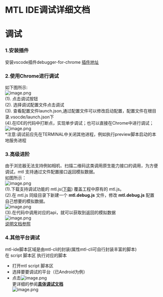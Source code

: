 # MTL IDE调试详细文档

<a name="b7c0bfff"></a>
# 调试

<a name="e2b698c9"></a>
### 1.安装插件

安装vscode插件debugger-for-chrome [插件地址](https://marketplace.visualstudio.com/items?itemName=msjsdiag.debugger-for-chrome)

<a name="1a0782eb"></a>
### 2.使用Chrome进行调试

如下图所示:<br />![image.png](https://cdn.nlark.com/yuque/0/2019/png/271500/1566808161450-bb9f8eb9-7e83-4bc8-8e28-b1ae007cff26.png#align=left&display=inline&height=223&name=image.png&originHeight=491&originWidth=1292&size=96710&status=done&width=587.272714543934#align=left&display=inline&height=491&originHeight=491&originWidth=1292&status=done&width=1292)<br />(1). 点击调试按钮<br />(2). 选择调试配置文件点击调试<br />(3). 查看配置文件launch.json,通过配置文件可以修改启动配置，配置文件在根目录.vsocde/launch.json下<br />(4).在IDE的代码中打断点，实现单步调试；也可以直接在Chrome中进行调试；<br />![image.png](https://cdn.nlark.com/yuque/0/2019/png/271499/1567046942629-667e8572-ffd6-4b4c-8edb-07e98d728364.png#align=left&display=inline&height=163&name=image.png&originHeight=326&originWidth=822&size=55567&status=done&width=411)<br />*注意:调试前应先在TERMINAL中关闭其他进程，例如执行preview脚本启动的本地服务进程

<a name="f086565c"></a>
### 3.高级进阶
由于浏览器无法支持例如相机、扫描二维码这类调用原生能力接口的调用，为方便调试，mtl 支持通过文件配置接口返回模拟数据。<br />如图所示：<br />![image.png](https://cdn.nlark.com/yuque/0/2019/png/271500/1566808219005-f9da7f0f-22a0-497a-9440-c8c2d2df3f25.png#align=left&display=inline&height=346&name=image.png&originHeight=762&originWidth=1281&size=158634&status=done&width=582.272714652306#align=left&display=inline&height=762&originHeight=762&originWidth=1281&status=done&width=1281)<br />(1).下载支持调试功能的 mtl.js([下载](http://mobile.yyuap.com/mtl/download/mtljs/mtl.debug.zip)) 覆盖工程中原有的 mtl.js。<br />(2).在 mtl.js 同级目录下新建一个 **mtl.debug.js** 文件，修改 **mtl.debug.js** 配置自己想要的模拟数据。<br />![image.png](https://cdn.nlark.com/yuque/0/2019/png/271499/1567050116989-d4e51b85-ac82-47a1-b230-95b3c35e1960.png#align=left&display=inline&height=371&name=image.png&originHeight=742&originWidth=992&size=89328&status=done&width=496)<br />(3).在代码中调用对应的api，就可以获取到返回的模拟数据<br />![image.png](https://cdn.nlark.com/yuque/0/2019/png/271499/1567050249395-7a857d0c-4ca3-45a3-8f19-26bc64c2ff6b.png#align=left&display=inline&height=245&name=image.png&originHeight=490&originWidth=1042&size=95985&status=done&width=521)<br />[说明文档参照](http://mtlapidocs201908061404.test.app.yyuap.com/#Ti9jD)


<a name="ae9f91c3"></a>
### 4.其他平台调试

mtl-ide脚本区域是由mtl-cli的封装(属性mtl-cli可自行封装丰富的脚本)<br />在 script 脚本区 执行对应的脚本

- 打开mtl script 脚本区
- 选择要要调试的平台（已Android为例）
- 点击![image.png](https://cdn.nlark.com/yuque/0/2019/png/271500/1566808341673-8116e4c9-15db-43b8-9259-5172c8a0b88f.png#align=left&display=inline&height=9&name=image.png&originHeight=19&originWidth=29&size=429&status=done&width=13.181817896109973#align=left&display=inline&height=19&originHeight=19&originWidth=29&status=done&width=29)<br />
更详细的参阅[**具体调试文档**](http://mtltoolsdocs20190806.test.app.yyuap.com/0202-mtl-cli-debug)<br />![image.png](https://cdn.nlark.com/yuque/0/2019/png/271500/1566808367888-cea70d6d-d9dc-423a-936b-6e9033cba318.png#align=left&display=inline&height=147&name=image.png&originHeight=324&originWidth=334&size=19561&status=done&width=151.81817852761142#align=left&display=inline&height=324&originHeight=324&originWidth=334&status=done&width=334)

